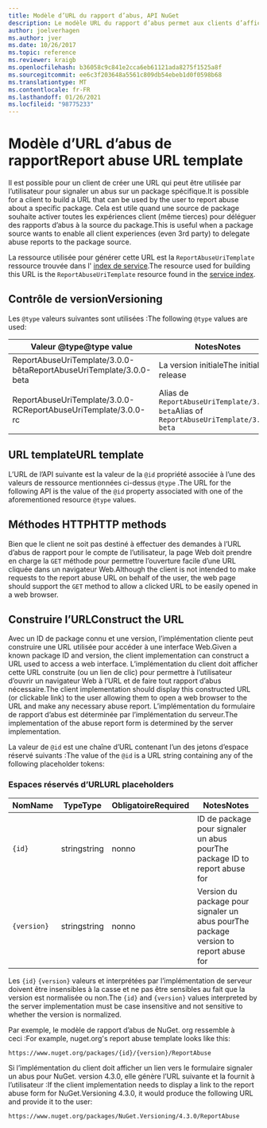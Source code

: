 ```yaml
---
title: Modèle d’URL du rapport d’abus, API NuGet
description: Le modèle URL du rapport d’abus permet aux clients d’afficher un lien signaler un abus dans leur interface utilisateur.
author: joelverhagen
ms.author: jver
ms.date: 10/26/2017
ms.topic: reference
ms.reviewer: kraigb
ms.openlocfilehash: b36058c9c841e2cca6eb61121ada8275f1525a8f
ms.sourcegitcommit: ee6c3f203648a5561c809db54ebeb1d0f0598b68
ms.translationtype: MT
ms.contentlocale: fr-FR
ms.lasthandoff: 01/26/2021
ms.locfileid: "98775233"
---
```

# <a name="report-abuse-url-template"></a><span data-ttu-id="29c17-103">Modèle d’URL d’abus de rapport</span><span class="sxs-lookup"><span data-stu-id="29c17-103">Report abuse URL template</span></span>

<span data-ttu-id="29c17-104">Il est possible pour un client de créer une URL qui peut être utilisée par l’utilisateur pour signaler un abus sur un package spécifique.</span><span class="sxs-lookup"><span data-stu-id="29c17-104">It is possible for a client to build a URL that can be used by the user to report abuse about a specific package.</span></span> <span data-ttu-id="29c17-105">Cela est utile quand une source de package souhaite activer toutes les expériences client (même tierces) pour déléguer des rapports d’abus à la source du package.</span><span class="sxs-lookup"><span data-stu-id="29c17-105">This is useful when a package source wants to enable all client experiences (even 3rd party) to delegate abuse reports to the package source.</span></span>

<span data-ttu-id="29c17-106">La ressource utilisée pour générer cette URL est la `ReportAbuseUriTemplate` ressource trouvée dans l' [index de service](service-index.md).</span><span class="sxs-lookup"><span data-stu-id="29c17-106">The resource used for building this URL is the `ReportAbuseUriTemplate` resource found in the [service index](service-index.md).</span></span>

## <a name="versioning"></a><span data-ttu-id="29c17-107">Contrôle de version</span><span class="sxs-lookup"><span data-stu-id="29c17-107">Versioning</span></span>

<span data-ttu-id="29c17-108">Les `@type` valeurs suivantes sont utilisées :</span><span class="sxs-lookup"><span data-stu-id="29c17-108">The following `@type` values are used:</span></span>

<span data-ttu-id="29c17-109">Valeur @type</span><span class="sxs-lookup"><span data-stu-id="29c17-109">@type value</span></span>                       | <span data-ttu-id="29c17-110">Notes</span><span class="sxs-lookup"><span data-stu-id="29c17-110">Notes</span></span>
--------------------------------- | -----
<span data-ttu-id="29c17-111">ReportAbuseUriTemplate/3.0.0-bêta</span><span class="sxs-lookup"><span data-stu-id="29c17-111">ReportAbuseUriTemplate/3.0.0-beta</span></span> | <span data-ttu-id="29c17-112">La version initiale</span><span class="sxs-lookup"><span data-stu-id="29c17-112">The initial release</span></span>
<span data-ttu-id="29c17-113">ReportAbuseUriTemplate/3.0.0-RC</span><span class="sxs-lookup"><span data-stu-id="29c17-113">ReportAbuseUriTemplate/3.0.0-rc</span></span>   | <span data-ttu-id="29c17-114">Alias de `ReportAbuseUriTemplate/3.0.0-beta`</span><span class="sxs-lookup"><span data-stu-id="29c17-114">Alias of `ReportAbuseUriTemplate/3.0.0-beta`</span></span>

## <a name="url-template"></a><span data-ttu-id="29c17-115">URL template</span><span class="sxs-lookup"><span data-stu-id="29c17-115">URL template</span></span>

<span data-ttu-id="29c17-116">L’URL de l’API suivante est la valeur de la `@id` propriété associée à l’une des valeurs de ressource mentionnées ci-dessus `@type` .</span><span class="sxs-lookup"><span data-stu-id="29c17-116">The URL for the following API is the value of the `@id` property associated with one of the aforementioned resource `@type` values.</span></span>

## <a name="http-methods"></a><span data-ttu-id="29c17-117">Méthodes HTTP</span><span class="sxs-lookup"><span data-stu-id="29c17-117">HTTP methods</span></span>

<span data-ttu-id="29c17-118">Bien que le client ne soit pas destiné à effectuer des demandes à l’URL d’abus de rapport pour le compte de l’utilisateur, la page Web doit prendre en charge la `GET` méthode pour permettre l’ouverture facile d’une URL cliquée dans un navigateur Web.</span><span class="sxs-lookup"><span data-stu-id="29c17-118">Although the client is not intended to make requests to the report abuse URL on behalf of the user, the web page should support the `GET` method to allow a clicked URL to be easily opened in a web browser.</span></span>

## <a name="construct-the-url"></a><span data-ttu-id="29c17-119">Construire l’URL</span><span class="sxs-lookup"><span data-stu-id="29c17-119">Construct the URL</span></span>

<span data-ttu-id="29c17-120">Avec un ID de package connu et une version, l’implémentation cliente peut construire une URL utilisée pour accéder à une interface Web.</span><span class="sxs-lookup"><span data-stu-id="29c17-120">Given a known package ID and version, the client implementation can construct a URL used to access a web interface.</span></span> <span data-ttu-id="29c17-121">L’implémentation du client doit afficher cette URL construite (ou un lien de clic) pour permettre à l’utilisateur d’ouvrir un navigateur Web à l’URL et de faire tout rapport d’abus nécessaire.</span><span class="sxs-lookup"><span data-stu-id="29c17-121">The client implementation should display this constructed URL (or clickable link) to the user allowing them to open a web browser to the URL and make any necessary abuse report.</span></span> <span data-ttu-id="29c17-122">L’implémentation du formulaire de rapport d’abus est déterminée par l’implémentation du serveur.</span><span class="sxs-lookup"><span data-stu-id="29c17-122">The implementation of the abuse report form is determined by the server implementation.</span></span>

<span data-ttu-id="29c17-123">La valeur de `@id` est une chaîne d’URL contenant l’un des jetons d’espace réservé suivants :</span><span class="sxs-lookup"><span data-stu-id="29c17-123">The value of the `@id` is a URL string containing any of the following placeholder tokens:</span></span>

### <a name="url-placeholders"></a><span data-ttu-id="29c17-124">Espaces réservés d’URL</span><span class="sxs-lookup"><span data-stu-id="29c17-124">URL placeholders</span></span>

<span data-ttu-id="29c17-125">Nom</span><span class="sxs-lookup"><span data-stu-id="29c17-125">Name</span></span>        | <span data-ttu-id="29c17-126">Type</span><span class="sxs-lookup"><span data-stu-id="29c17-126">Type</span></span>    | <span data-ttu-id="29c17-127">Obligatoire</span><span class="sxs-lookup"><span data-stu-id="29c17-127">Required</span></span> | <span data-ttu-id="29c17-128">Notes</span><span class="sxs-lookup"><span data-stu-id="29c17-128">Notes</span></span>
----------- | ------- | -------- | -----
`{id}`      | <span data-ttu-id="29c17-129">string</span><span class="sxs-lookup"><span data-stu-id="29c17-129">string</span></span>  | <span data-ttu-id="29c17-130">non</span><span class="sxs-lookup"><span data-stu-id="29c17-130">no</span></span>       | <span data-ttu-id="29c17-131">ID de package pour signaler un abus pour</span><span class="sxs-lookup"><span data-stu-id="29c17-131">The package ID to report abuse for</span></span>
`{version}` | <span data-ttu-id="29c17-132">string</span><span class="sxs-lookup"><span data-stu-id="29c17-132">string</span></span>  | <span data-ttu-id="29c17-133">non</span><span class="sxs-lookup"><span data-stu-id="29c17-133">no</span></span>       | <span data-ttu-id="29c17-134">Version du package pour signaler un abus pour</span><span class="sxs-lookup"><span data-stu-id="29c17-134">The package version to report abuse for</span></span>

<span data-ttu-id="29c17-135">Les `{id}` `{version}` valeurs et interprétées par l’implémentation de serveur doivent être insensibles à la casse et ne pas être sensibles au fait que la version est normalisée ou non.</span><span class="sxs-lookup"><span data-stu-id="29c17-135">The `{id}` and `{version}` values interpreted by the server implementation must be case insensitive and not sensitive to whether the version is normalized.</span></span>

<span data-ttu-id="29c17-136">Par exemple, le modèle de rapport d’abus de NuGet. org ressemble à ceci :</span><span class="sxs-lookup"><span data-stu-id="29c17-136">For example, nuget.org's report abuse template looks like this:</span></span>

```
https://www.nuget.org/packages/{id}/{version}/ReportAbuse
```

<span data-ttu-id="29c17-137">Si l’implémentation du client doit afficher un lien vers le formulaire signaler un abus pour NuGet. version 4.3.0, elle génère l’URL suivante et la fournit à l’utilisateur :</span><span class="sxs-lookup"><span data-stu-id="29c17-137">If the client implementation needs to display a link to the report abuse form for NuGet.Versioning 4.3.0, it would produce the following URL and provide it to the user:</span></span>

```
https://www.nuget.org/packages/NuGet.Versioning/4.3.0/ReportAbuse
```

